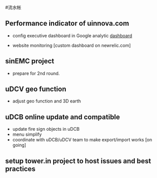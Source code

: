 #流水帐

## Performance indicator of uinnova.com
- config executive dashboard in Google analytic [dashboard](https://www.google.com/analytics/web/?hl=en#dashboard/t2Ar3a_BQ2OTPKq7lnK3Kw/a67606305w104258906p108453807/)

- website monitoring [custom dashboard on newrelic.com]

## sinEMC project
- prepare for 2nd round. 

## uDCV geo function
- adjust geo function and 3D earth

## uDCB online update and compatible
- update fire sign objects in uDCB
- menu simplify
- coordinate with uDCB/uDCV team to make export/import works [on going]

## setup tower.in project  to host issues and best practices

